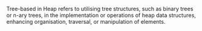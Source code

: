 Tree-based in Heap refers to utilising tree structures, such as binary trees or n-ary trees, in the implementation or operations of heap data structures, enhancing organisation, traversal, or manipulation of elements.

